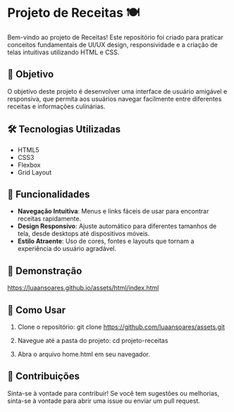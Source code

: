 # Projeto de Receitas 🍽️

Bem-vindo ao projeto de Receitas! Este repositório foi criado para praticar conceitos fundamentais de UI/UX design, responsividade e a criação de telas intuitivas utilizando HTML e CSS.

## 🎯 Objetivo

O objetivo deste projeto é desenvolver uma interface de usuário amigável e responsiva, que permita aos usuários navegar facilmente entre diferentes receitas e informações culinárias.

## 🛠 Tecnologias Utilizadas

- HTML5
- CSS3
- Flexbox
- Grid Layout

## 🌟 Funcionalidades

- **Navegação Intuitiva**: Menus e links fáceis de usar para encontrar receitas rapidamente.
- **Design Responsivo**: Ajuste automático para diferentes tamanhos de tela, desde desktops até dispositivos móveis.
- **Estilo Atraente**: Uso de cores, fontes e layouts que tornam a experiência do usuário agradável.

## 📱 Demonstração

https://luaansoares.github.io/assets/html/index.html

## 🚀 Como Usar

1. Clone o repositório:
    git clone https://github.com/luaansoares/assets.git

2. Navegue até a pasta do projeto:
cd projeto-receitas

3. Abra o arquivo home.html em seu navegador.



## 🤝 Contribuições
Sinta-se à vontade para contribuir! Se você tem sugestões ou melhorias, sinta-se à vontade para abrir uma issue ou enviar um pull request.